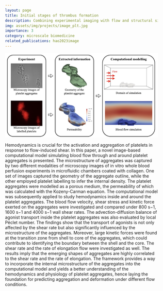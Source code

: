 ```yaml
---
layout: page
title: Initial stages of thrombus formation
description: Combining experimental imaging with flow and structural simulations
img: assets/img/projects/image_plt.jpg
importance: 3
category: microscale biomedicine
related_publications: hao2023image
---
```


![Image based computational model of platelet aggregates.](/assets/img/projects/image_plt.jpg)


Hemodynamics is crucial for the activation and aggregation of platelets in response to flow-induced shear. In this paper, a novel image-based computational model simulating blood flow through and around platelet aggregates is presented. The microstructure of aggregates was captured by two different modalities of microscopy images of in vitro whole blood perfusion experiments in microfluidic chambers coated with collagen. One set of images captured the geometry of the aggregate outline, while the other employed platelet labelling to infer the internal density. The platelet aggregates were modelled as a porous medium, the permeability of which was calculated with the Kozeny-Carman equation. The computational model was subsequently applied to study hemodynamics inside and around the platelet aggregates. The blood flow velocity, shear stress and kinetic force exerted on the aggregates were investigated and compared under 800 s−1, 1600 s−1 and 4000 s−1 wall shear rates. The advection-diffusion balance of agonist transport inside the platelet aggregates was also evaluated by local Péclet number. The findings show that the transport of agonists is not only affected by the shear rate but also significantly influenced by the microstructure of the aggregates. Moreover, large kinetic forces were found at the transition zone from shell to core of the aggregates, which could contribute to identifying the boundary between the shell and the core. The shear rate and the rate of elongation flow were investigated as well. The results imply that the emerging shapes of aggregates are highly correlated to the shear rate and the rate of elongation. The framework provides a way to incorporate the internal microstructure of the aggregates into the computational model and yields a better understanding of the hemodynamics and physiology of platelet aggregates, hence laying the foundation for predicting aggregation and deformation under different flow conditions.